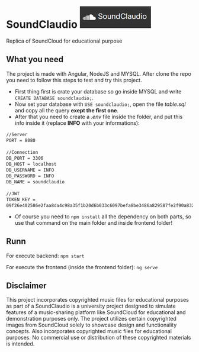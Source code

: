 # SoundClaudio ![alt text](https://github.com/Cassio7/SoundClaudio/blob/main/frontend/src/assets/img/Icon.jpg?raw=true)
Replica of SoundCloud for educational purpose

## What you need
The project is made with Angular, NodeJS and MYSQL.
After clone the repo you need to follow this steps to test and try this project.
- First thing first is crate your database so go inside MYSQL and write `CREATE DATABASE soundclaudio;`.
- Now set your database with `USE soundclaudio;`,  open the file *table.sql* and copy all the query **exept the first one**.
- After that you need to create a *.env* file inside the folder, and put this info inside it (replace **INFO** with your informations):

```
//Server
PORT = 8080

//Connection
DB_PORT = 3306
DB_HOST = localhost
DB_USERNAME = INFO
DB_PASSWORD = INFO
DB_NAME = soundclaudio

//JWT
TOKEN_KEY = 09f26e402586e2faa8da4c98a35f1b20d6b033c6097befa8be3486a829587fe2f90a832bd3ff9d42710a4da095a2ce285b009f0c3730cd9b8e1af3eb84df6611

```
- Of course you need to `npm install` all the dependency on both parts, so use that command on the main folder and inside frontend folder!

## Runn
For execute backend: `npm start`

For execute the frontend (inside the frontend folder): `ng serve`

## Disclaimer
This project incorporates copyrighted music files for educational purposes as part of a SoundClaudio is a university project designed to 
simulate features of a music-sharing platform like SoundCloud for 
educational and demonstration purposes only. 
The project utilizes certain copyrighted images from SoundCloud 
solely to showcase design and functionality concepts.
Also incorporates copyrighted music files for educational purposes.
No commercial use or distribution of these copyrighted materials is intended.
